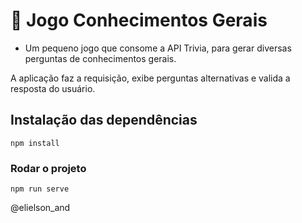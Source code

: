 # 🧠 Jogo Conhecimentos Gerais

- Um pequeno jogo que consome a API Trivia, para gerar diversas perguntas de conhecimentos gerais.

A aplicação faz a requisição, exibe perguntas alternativas e valida a resposta do usuário.



## Instalação das dependências
```
npm install
```
### Rodar o projeto
```
npm run serve
```



@elielson_and
